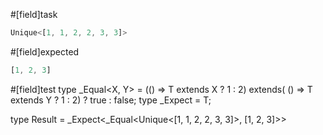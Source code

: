 #[field]task
```ts
Unique<[1, 1, 2, 2, 3, 3]>
```

#[field]expected
```ts
[1, 2, 3]
```

#[field]test
type _Equal<X, Y> = (<T>() => T extends X ? 1 : 2) extends(
    <T>() => T extends Y ? 1 : 2) ? true : false;
type _Expect<T extends true> = T;

type Result = _Expect<_Equal<Unique<[1, 1, 2, 2, 3, 3]>, [1, 2, 3]>>
